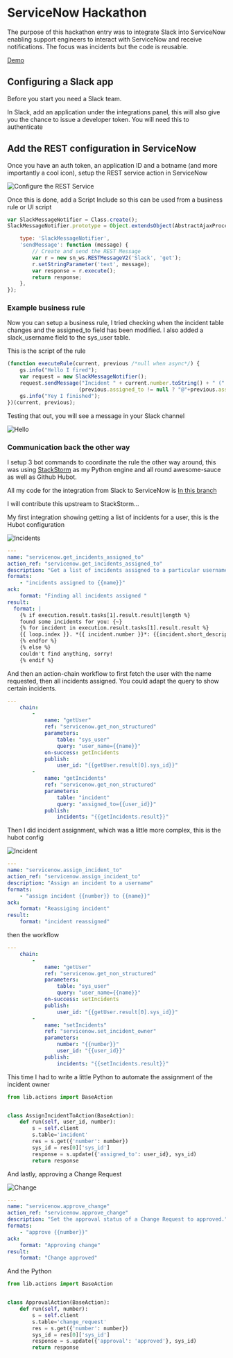# ServiceNow Hackathon

The purpose of this hackathon entry was to integrate Slack into ServiceNow enabling support engineers to interact with ServiceNow and receive notifications.
The focus was incidents but the code is reusable.

[Demo](https://youtu.be/rwyhp_CgKKI)

## Configuring a Slack app

Before you start you need a Slack team.

In Slack, add an application under the integrations panel, this will also give you the chance to issue a developer token. You will need this to authenticate

## Add the REST configuration in ServiceNow

Once you have an auth token, an application ID and a botname (and more importantly a cool icon), setup the REST service action in ServiceNow

![Configure the REST Service](RESTServiceConfiguration.PNG)

Once this is done, add a Script Include so this can be used from a business rule or UI script

```javascript
var SlackMessageNotifier = Class.create();
SlackMessageNotifier.prototype = Object.extendsObject(AbstractAjaxProcessor, {

    type: 'SlackMessageNotifier',
    'sendMessage': function (message) {
        // Create and send the REST Message
        var r = new sn_ws.RESTMessageV2('Slack', 'get');
        r.setStringParameter('text', message);
        var response = r.execute();
        return response;
    },
});
```

### Example business rule

Now you can setup a  business rule, I tried checking when the incident table changes and the assigned_to field has been modified. I also added a slack_username field to the sys_user table.

This is the script of the rule

```javascript
(function executeRule(current, previous /*null when async*/) {
	gs.info("Hello I fired");
	var request = new SlackMessageNotifier();
    request.sendMessage("Incident " + current.number.toString() + " (" + current.short_description + ") was resassigned to @" + current.assigned_to.u_slack_username.getDisplayValue() + " from " +
					   (previous.assigned_to != null ? "@"+previous.assigned_to.u_slack_username.getDisplayValue() : "nobody"));
	gs.info("Yey I finished");
})(current, previous);
```

Testing that out, you will see a message in your Slack channel

![Hello](MessageNotification.PNG)

### Communication back the other way

I setup 3 bot commands to coordinate the rule the other way around, this was using [StackStorm](http://stackstorm.com/) as my Python engine and all round awesome-sauce as well as Github Hubot.

All my code for the integration from Slack to ServiceNow is [In this branch](https://github.com/tonybaloney/st2contrib/tree/feature/servicenow/packs/servicenow)

I will contribute this upstream to StackStorm...

My first integration showing getting a list of incidents for a user, this is the Hubot configuration

![Incidents](IncidentsAssignedTo.PNG)

```yaml
---
name: "servicenow.get_incidents_assigned_to"
action_ref: "servicenow.get_incidents_assigned_to"
description: "Get a list of incidents assigned to a particular username"
formats:
    - "incidents assigned to {{name}}"
ack:
    format: "Finding all incidents assigned "
result:
  format: |
    {% if execution.result.tasks[1].result.result|length %}
    found some incidents for you: {~}
    {% for incident in execution.result.tasks[1].result.result %}
    {{ loop.index }}. *{{ incident.number }}*: {{incident.short_description}}
    {% endfor %}
    {% else %}
    couldn't find anything, sorry!
    {% endif %}
```

And then an action-chain workflow to first fetch the user with the name requested, then all incidents assigned. You could adapt the query to show certain incidents.

```yaml
---
    chain:
        -
            name: "getUser"
            ref: "servicenow.get_non_structured"
            parameters:
                table: "sys_user"
                query: "user_name={{name}}"
            on-success: getIncidents
            publish:
                user_id: "{{getUser.result[0].sys_id}}"
        -
            name: "getIncidents"
            ref: "servicenow.get_non_structured"
            parameters:
                table: "incident"
                query: "assigned_to={{user_id}}"
            publish:
                incidents: "{{getIncidents.result}}"
```

Then I did incident assignment, which was a little more complex, this is the hubot config

![Incident](IncidentAssigned.PNG)

```yaml
---
name: "servicenow.assign_incident_to"
action_ref: "servicenow.assign_incident_to"
description: "Assign an incident to a username"
formats:
    - "assign incident {{number}} to {{name}}"
ack:
    format: "Reassiging incident"
result:
    format: "incident reassigned"
```

then the workflow

```yaml
---
    chain:
        -
            name: "getUser"
            ref: "servicenow.get_non_structured"
            parameters:
                table: "sys_user"
                query: "user_name={{name}}"
            on-success: setIncidents
            publish:
                user_id: "{{getUser.result[0].sys_id}}"
        -
            name: "setIncidents"
            ref: "servicenow.set_incident_owner"
            parameters:
                number: "{{number}}"
                user_id: "{{user_id}}"
            publish:
                incidents: "{{setIncidents.result}}"
```

This time I had to write a little Python to automate the assignment of the incident owner

```python
from lib.actions import BaseAction


class AssignIncidentToAction(BaseAction):
    def run(self, user_id, number):
        s = self.client
        s.table='incident'
        res = s.get({'number': number})
        sys_id = res[0]['sys_id']
        response = s.update({'assigned_to': user_id}, sys_id) 
        return response

```

And lastly, approving a Change Request

![Change](ApproveChange.PNG)

```yaml
---
name: "servicenow.approve_change"
action_ref: "servicenow.approve_change"
description: "Set the approval status of a Change Request to approved."
formats:
    - "approve {{number}}"
ack:
    format: "Approving change"
result:
    format: "Change approved"
```

And the Python
```python
from lib.actions import BaseAction


class ApprovalAction(BaseAction):
    def run(self, number):
        s = self.client
        s.table='change_request'
        res = s.get({'number': number})
        sys_id = res[0]['sys_id']
        response = s.update({'approval': 'approved'}, sys_id) 
        return response

```